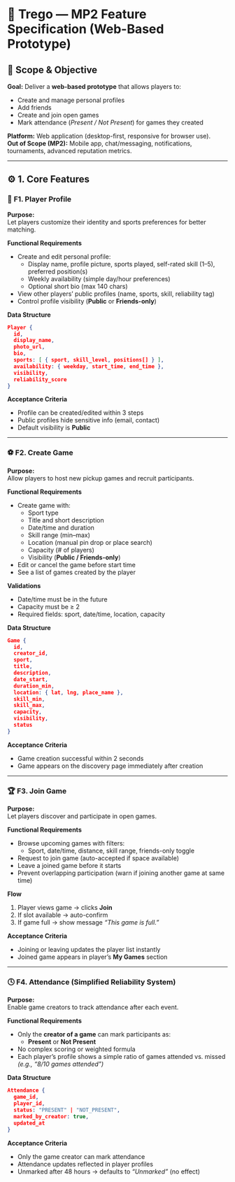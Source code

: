 # 🏀 **Trego — MP2 Feature Specification (Web-Based Prototype)**

## 📘 **Scope & Objective**

**Goal:** Deliver a **web-based prototype** that allows players to:
- Create and manage personal profiles  
- Add friends  
- Create and join open games  
- Mark attendance (*Present / Not Present*) for games they created  

**Platform:** Web application (desktop-first, responsive for browser use).  
**Out of Scope (MP2):** Mobile app, chat/messaging, notifications, tournaments, advanced reputation metrics.

---

## ⚙️ **1. Core Features**

### 🧍 **F1. Player Profile**

**Purpose:**  
Let players customize their identity and sports preferences for better matching.

**Functional Requirements**
- Create and edit personal profile:
  - Display name, profile picture, sports played, self-rated skill (1–5), preferred position(s)
  - Weekly availability (simple day/hour preferences)
  - Optional short bio (max 140 chars)
- View other players’ public profiles (name, sports, skill, reliability tag)
- Control profile visibility (**Public** or **Friends-only**)

**Data Structure**
```json
Player {
  id,
  display_name,
  photo_url,
  bio,
  sports: [ { sport, skill_level, positions[] } ],
  availability: { weekday, start_time, end_time },
  visibility,
  reliability_score
}
```

**Acceptance Criteria**
- Profile can be created/edited within 3 steps  
- Public profiles hide sensitive info (email, contact)  
- Default visibility is **Public**

---

### ⚽ **F2. Create Game**

**Purpose:**  
Allow players to host new pickup games and recruit participants.

**Functional Requirements**
- Create game with:
  - Sport type  
  - Title and short description  
  - Date/time and duration  
  - Skill range (min–max)  
  - Location (manual pin drop or place search)  
  - Capacity (# of players)  
  - Visibility (**Public / Friends-only**)  
- Edit or cancel the game before start time  
- See a list of games created by the player  

**Validations**
- Date/time must be in the future  
- Capacity must be ≥ 2  
- Required fields: sport, date/time, location, capacity  

**Data Structure**
```json
Game {
  id,
  creator_id,
  sport,
  title,
  description,
  date_start,
  duration_min,
  location: { lat, lng, place_name },
  skill_min,
  skill_max,
  capacity,
  visibility,
  status
}
```

**Acceptance Criteria**
- Game creation successful within 2 seconds  
- Game appears on the discovery page immediately after creation  

---

### 🏆 **F3. Join Game**

**Purpose:**  
Let players discover and participate in open games.

**Functional Requirements**
- Browse upcoming games with filters:
  - Sport, date/time, distance, skill range, friends-only toggle  
- Request to join game (auto-accepted if space available)  
- Leave a joined game before it starts  
- Prevent overlapping participation (warn if joining another game at same time)  

**Flow**
1. Player views game → clicks **Join**  
2. If slot available → auto-confirm  
3. If game full → show message _“This game is full.”_  

**Acceptance Criteria**
- Joining or leaving updates the player list instantly  
- Joined game appears in player’s **My Games** section  

---

### 🕓 **F4. Attendance (Simplified Reliability System)**

**Purpose:**  
Enable game creators to track attendance after each event.

**Functional Requirements**
- Only the **creator of a game** can mark participants as:
  - **Present** or **Not Present**
- No complex scoring or weighted formula  
- Each player’s profile shows a simple ratio of games attended vs. missed  
  _(e.g., “8/10 games attended”)_

**Data Structure**
```json
Attendance {
  game_id,
  player_id,
  status: "PRESENT" | "NOT_PRESENT",
  marked_by_creator: true,
  updated_at
}
```

**Acceptance Criteria**
- Only the game creator can mark attendance  
- Attendance updates reflected in player profiles  
- Unmarked after 48 hours → defaults to _“Unmarked”_ (no effect)
